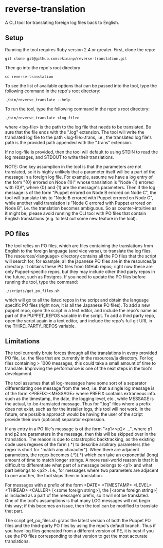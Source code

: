 # reverse-translation 

A CLI tool for translating foreign log files back to English.

## Setup

Running the tool requires Ruby version 2.4 or greater. First, clone the repo:
```
git clone git@github.com:ekinanp/reverse-translation.git
```

Then go into the repo's root directory
```
cd reverse-translation
```
To see the list of available options that can be passed into the tool, type the following command in the repo's root directory:
```
./bin/reverse_translate --help
```
To run the tool, type the following command in the repo's root directory:
```
./bin/reverse_translate <log-file>
```
where \<log-file\> is the path to the log file that needs to be translated. Be sure that the file ends with the ".log" extension. The tool will write the translated log file to the path \<log-file\>.trans, i.e., the translated log file's path is the provided path appended with the ".trans" extension.

If no log-file is provided, then the tool will default to using STDIN to read the log messages, and STDOUT to write their translations.

NOTE: One key assumption in the tool is that the parameters are not translated, so it is highly unlikely that a parameter itself will be a part of the message in a foreign log file. For example, assume we have a log entry of the form "{0} errored on Node {1}!" whose translation is "Node {1} errored with {0}!", where {0} and {1} are the message's parameters. Then if the log message is of the form "Puppet errored on Node B errored on Node C", the tool will translate this to "Node B errored with Puppet errored on Node C", while another valid translation is "Node C errored with Puppet errored on Node B", i.e. the translation becomes ambiguous. So as counter-intuitive as it might be, please avoid running the CLI tool with PO files that contain English translations (e.g. to test out some new feature in the tool).

## PO files

The tool relies on PO files, which are files containing the translations from English to the foreign language (and vice versa), to translate the log files. The resources/\<language\> directory contains all the PO files that the script will search for; for example, all the japanese PO files are in the resources/ja directory. It obtains these PO files from GitHub repos; right now these are only Puppet-specific repos, but they may include other third party repos in the future, such as Postgres. If you need to update the PO files before running the tool, type the command:
```
./scripts/get_po_files.sh
```
which will go to all the listed repos in the script and obtain the language specific PO files (right now, it is all the Japanese PO files). To add a new puppet repo, open the script in a text editor, and include the repo's name as part of the PUPPET_REPOS variable in the script. To add a third party repo, open the script again in a text editor, and include the repo's full git URL in the THIRD_PARTY_REPOS variable. 

## Limitations

The tool currently brute forces through all the translations in every provided PO file, i.e. the files that are currently in the resources/ja directory. For log files containing > 1000 messages, this could take a small amount of time to translate. Improving the performance is one of the next steps in the tool's development.

The tool assumes that all log-messages have some sort of a separator differentiating one message from the next, i.e. that a single log message is of the form \<PREFIX\>\<MESSAGE\> where PREFIX contains extraneous info. such as the timestamp, the date, the logging level, etc., while MESSAGE is the actual, to-be-translated message. Thus for ".log" files where a prefix does not exist, such as for the installer logs, this tool will not work. In the future, one possible approach would be having the user of the script provide their own (optional) separator expression.

If any entry in a PO file's message is of the form "\<p1\>\<p2\> ...", where p1 and p2 are parameters in the message, then this will be skipped over in the translation. The reason is due to catastrophic backtracking, as the existing code uses regexes of the form (.\*) to describe arbitrary parameters (the regex is short for "match any character"). When there are adjacent parameters, the regex becomes (.\*)(.\*) which can take an exponential (long) amount of time to match longer strings. A more real-world reason is that it is difficult to differentiate what part of a message belongs to \<p1\> and what part belongs to \<p2\>. I.e., for messages where two parameters are adjacent to one another, the tool skips them in translation.

For messages with a prefix of the form \<DATE\> \<TIMESTAMP\> \<LEVEL\> \<THREAD\> \<CALLER\> [\<some foreign string\>], the [\<some foreign string\>] is included as a part of the message's prefix, so it will not be translated. One of the tool's assumptions is that many LOG messages will not begin this way; if this becomes an issue, then the tool can be modified to translate that part.

The script get_po_files.sh grabs the latest version of both the Puppet PO files and the third-party PO files by using the repo's default branch. Thus if you have log files generated from a different version of PE, it is best if you use the PO files corresponding to that version to get the most accurate translations.
